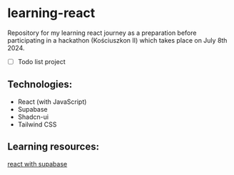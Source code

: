 # learning-react 

Repository for my learning react journey as a preparation before participating in a hackathon (Kościuszkon II) which takes place on July 8th 2024.      
- [ ]  Todo list project

## Technologies: 
 - React (with JavaScript)
 - Supabase
 - Shadcn-ui
 - Tailwind CSS

## Learning resources:
<a>[react with supabase](https://www.youtube.com/watch?v=mpLzN9ZM1yA&list=PLl6EcvA_AoxEFqwT_rNs1uZnnf7LSEoji&index=1)</a>
